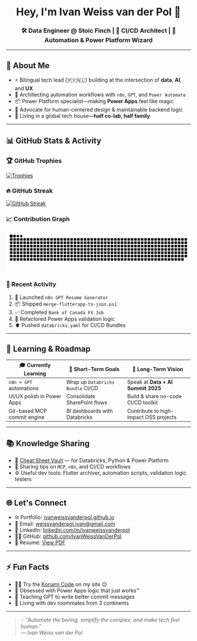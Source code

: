 <h1 align="center">Hey, I'm Ivan Weiss van der Pol 👋</h1>
<h3 align="center">🛠 Data Engineer @ Stoic Finch | 🔁 CI/CD Architect | 🧩 Automation & Power Platform Wizard</h3>

---

## 🧠 About Me

- ⚡ Bilingual tech lead (🇵🇾🇳🇱) building at the intersection of **data**, **AI**, and **UX**
- 🔧 Architecting automation workflows with `n8n`, `GPT`, and `Power Automate`
- 📦 Power Platform specialist—making **Power Apps** feel like magic
- 💬 Advocate for human-centered design & maintainable backend logic
- 🏡 Living in a global tech house—**half co-lab, half family**

---

## 📊 GitHub Stats & Activity

### 🏆 GitHub Trophies  
[![Trophies](https://github-profile-trophy.vercel.app/?username=IvanWeissVanDerPol&theme=radical&row=1&margin-w=10&margin-h=15)](https://github.com/ryo-ma/github-profile-trophy)

### 🔥 GitHub Streak  
[![GitHub Streak](https://streak-stats.demolab.com?user=IvanWeissVanDerPol&theme=radical&hide_border=true)](https://git.io/streak-stats)

### 📈 Contribution Graph  
![GitHub Contribution Snake](https://raw.githubusercontent.com/Platane/snk/output/github-contribution-grid-snake-dark.svg)

### 🚀 Recent Activity  
<!--START_SECTION:activity-->
1. 🎯 Launched `n8n GPT Resume Generator`  
2. 📦 Shipped `merge-flutterapp-to-json.ps1`  
3. ✅ Completed `Bank of Canada FX Job`  
4. 🧪 Refactored Power Apps validation logic  
5. ⬆️ Pushed `databricks.yaml` for CI/CD Bundles  
<!--END_SECTION:activity-->

---



## 🎯 Learning & Roadmap

| 🎓 Currently Learning          | 📍 Short-Term Goals               | 🧭 Long-Term Vision                     |
|-------------------------------|-----------------------------------|-----------------------------------------|
| `n8n + GPT` automations       | Wrap up `Databricks Bundle` CI/CD | Speak at **Data + AI Summit 2025**      |
| UI/UX polish in Power Apps    | Consolidate SharePoint flows      | Build & share no-code CI/CD toolkit     |
| Git-based MCP commit engine   | BI dashboards with Databricks     | Contribute to high-impact OSS projects  |

---

## 📚 Knowledge Sharing

- 🧾 [Cheat Sheet Vault](https://github.com/IvanWeissVanDerPol?tab=repositories) — for Databricks, Python & Power Platform  
- 📣 Sharing tips on `MCP`, `n8n`, and CI/CD workflows  
- ⚙️ Useful dev tools: Flutter archiver, automation scripts, validation logic testers

---

## 🌐 Let's Connect

- 🌐 Portfolio: [ivanweissvanderpol.github.io](https://ivanweissvanderpol.github.io)
- 📧 Email: [weissvanderpol.ivan@gmail.com](mailto:weissvanderpol.ivan@gmail.com)
- 💼 LinkedIn: [linkedin.com/in/ivanweissvanderpol](https://linkedin.com/in/ivanweissvanderpol)
- 👨‍💻 GitHub: [github.com/IvanWeissVanDerPol](https://github.com/IvanWeissVanDerPol)
- 🪪 Resume: [View PDF](https://ivanweissvanderpol.github.io/PersonalData/ResumeIvanWeiss-2025-05.pdf)

---

## ⚡ Fun Facts

- 🧙‍♂️ Try the [Konami Code](https://cursedcode.com/konami) on my site 😉  
- 🐍 Obsessed with Power Apps logic that just works™  
- 💬 Teaching GPT to write better commit messages  
- 🏡 Living with dev roommates from 3 continents

---

> 💡 *“Automate the boring, simplify the complex, and make tech feel human.”*  
> — *Ivan Weiss van der Pol*
